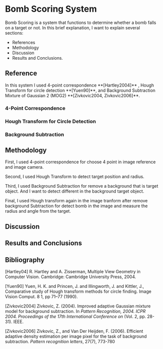 # Bomb Scoring System
Bomb Scoring is a system that functions to determine whether a bomb falls on a target or not. In this brief explanation, I want to explain several sections:

- References
- Methodology
- Discussion
- Results and Conclusions.

<h2>Reference</h2>
In this system I used 4-point correspondence **[Hartley2004]** , Hough Transform for circle detection **[Yuen90]**, and Background Subtraction Mixture of Gaussian 2 (MOG2) **[Zivkovic2004, Zivkovic2006]**.

<h3>4-Point Correspondence</h3>

<h3>Hough Transform for Circle Detection</h3>

<h3>Background Subtraction</h3>

<h2>Methodology</h2>

First, I used 4-point correspondence for choose 4 point in image reference and image camera.

Second, I used Hough Transform to detect target position and radius.

Third, I used Background Subtraction for remove a background that is target object. And I want to detect different in the background target object.

Final, I used Hough transform again in the image tranform after remove background Subtraction for detect bomb in the image and measure the radius and angle from the target.
<h2>Discussion</h2>

<h2>Results and Conclusions</h2>

<h2>Bibliography</h2>
[Hartley04] R. Hartley and A. Zisserman, Multiple View Geometry in Computer Vision. Cambridge: Cambridge University Press, 2004.

[Yuen90] Yuen, H. K. and Princen, J. and Illingworth, J. and Kittler, J., Comparative study of Hough transform methods for circle finding. Image Vision Comput. 8 1, pp 71–77 (1990).

[Zivkovic2004] Zivkovic, Z. (2004). Improved adaptive Gaussian mixture model for background subtraction. In *Pattern Recognition, 2004. ICPR 2004. Proceedings of the 17th International Conference on* (Vol. 2, pp. 28-31). IEEE.

[Zivkovic2006] Zivkovic, Z., and Van Der Heijden, F. (2006). Efficient adaptive density estimation per image pixel for the task of background subtraction. *Pattern recognition letters*, 27(7), 773-780